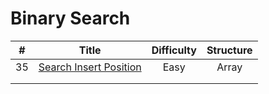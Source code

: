 
# Binary Search
| # | Title | Difficulty | Structure|
| :-----:| :----: | :----: |:----:|
| 35 | [Search Insert Position](https://github.com/yuxuanm/Leetcode-Java/blob/master/Leetcode/src/array/Q33SearchInsertPosition.java) | Easy | Array |
||[]()|  ||
||[]()|  ||
